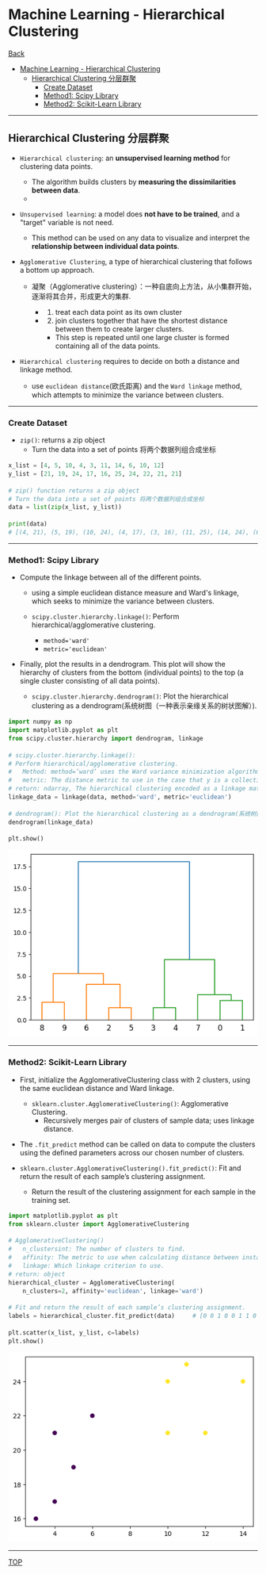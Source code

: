 # Machine Learning - Hierarchical Clustering

[Back](./index.md)

- [Machine Learning - Hierarchical Clustering](#machine-learning---hierarchical-clustering)
  - [Hierarchical Clustering 分层群聚](#hierarchical-clustering-分层群聚)
    - [Create Dataset](#create-dataset)
    - [Method1: Scipy Library](#method1-scipy-library)
    - [Method2: Scikit-Learn Library](#method2-scikit-learn-library)

---

## Hierarchical Clustering 分层群聚

- `Hierarchical clustering`: an **unsupervised learning method** for clustering data points.
  - The algorithm builds clusters by **measuring the dissimilarities between data**.
  -
- `Unsupervised learning`: a model does **not have to be trained**, and a "target" variable is not need.

  - This method can be used on any data to visualize and interpret the **relationship between individual data points**.

- `Agglomerative Clustering`, a type of hierarchical clustering that follows a bottom up approach.

  - 凝聚（Agglomerative clustering）：一种自底向上方法，从小集群开始，逐渐将其合并，形成更大的集群.

    - 1. treat each data point as its own cluster
    - 2. join clusters together that have the shortest distance between them to create larger clusters.
      - This step is repeated until one large cluster is formed containing all of the data points.

- `Hierarchical clustering` requires to decide on both a distance and linkage method.
  - use `euclidean distance`(欧氏距离) and the `Ward linkage` method, which attempts to minimize the variance between clusters.

---

### Create Dataset

- `zip()`: returns a zip object
  - Turn the data into a set of points 将两个数据列组合成坐标

```py
x_list = [4, 5, 10, 4, 3, 11, 14, 6, 10, 12]
y_list = [21, 19, 24, 17, 16, 25, 24, 22, 21, 21]

# zip() function returns a zip object
# Turn the data into a set of points 将两个数据列组合成坐标
data = list(zip(x_list, y_list))

print(data)
# [(4, 21), (5, 19), (10, 24), (4, 17), (3, 16), (11, 25), (14, 24), (6, 22), (10, 21), (12, 21)]
```

---

### Method1: Scipy Library

- Compute the linkage between all of the different points.

  - using a simple euclidean distance measure and Ward's linkage, which seeks to minimize the variance between clusters.

  - `scipy.cluster.hierarchy.linkage()`: Perform hierarchical/agglomerative clustering.
    - `method='ward'`
    - `metric='euclidean'`

- Finally, plot the results in a dendrogram. This plot will show the hierarchy of clusters from the bottom (individual points) to the top (a single cluster consisting of all data points).

  - `scipy.cluster.hierarchy.dendrogram()`: Plot the hierarchical clustering as a dendrogram(系统树图（一种表示亲缘关系的树状图解）).

```py
import numpy as np
import matplotlib.pyplot as plt
from scipy.cluster.hierarchy import dendrogram, linkage

# scipy.cluster.hierarchy.linkage():
# Perform hierarchical/agglomerative clustering.
#   Method: method=’ward’ uses the Ward variance minimization algorithm.
#   metric: The distance metric to use in the case that y is a collection of observation vectors;
# return: ndarray, The hierarchical clustering encoded as a linkage matrix.
linkage_data = linkage(data, method='ward', metric='euclidean')

# dendrogram(): Plot the hierarchical clustering as a dendrogram(系统树图（一种表示亲缘关系的树状图解）).
dendrogram(linkage_data)

plt.show()
```

![dendrogram](./pic/dendrogram.png)

---

### Method2: Scikit-Learn Library

- First, initialize the AgglomerativeClustering class with 2 clusters, using the same euclidean distance and Ward linkage.

  - `sklearn.cluster.AgglomerativeClustering()`: Agglomerative Clustering.
    - Recursively merges pair of clusters of sample data; uses linkage distance.

- The `.fit_predict` method can be called on data to compute the clusters using the defined parameters across our chosen number of clusters.

- `sklearn.cluster.AgglomerativeClustering().fit_predict()`: Fit and return the result of each sample’s clustering assignment.
  - Return the result of the clustering assignment for each sample in the training set.

```py
import matplotlib.pyplot as plt
from sklearn.cluster import AgglomerativeClustering

# AgglomerativeClustering()
#   n_clustersint: The number of clusters to find.
#   affinity: The metric to use when calculating distance between instances in a feature array.
#   linkage: Which linkage criterion to use.
# return: object
hierarchical_cluster = AgglomerativeClustering(
    n_clusters=2, affinity='euclidean', linkage='ward')

# Fit and return the result of each sample’s clustering assignment.
labels = hierarchical_cluster.fit_predict(data)     # [0 0 1 0 0 1 1 0 1 1]

plt.scatter(x_list, y_list, c=labels)
plt.show()
```

![scatter](./pic/scatter.png)

---

[TOP](#machine-learning---hierarchical-clustering)

